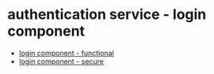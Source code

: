 # authentication service - login component

- [login component - functional](1a1.md)
- [login component - secure](1a1a.md)
